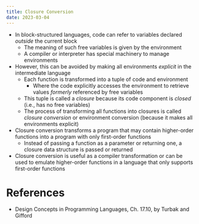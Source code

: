 ```yaml
---
title: Closure Conversion
date: 2023-03-04
---
```


- In block-structured languages, code can refer to variables declared _outside_
  the current block
  - The meaning of such free variables is given by the environment
  - A compiler or interpreter has special machinery to manage environments
- However, this can be avoided by making all environments _explicit_ in the
  intermediate language
  - Each function is transformed into a tuple of code and environment
    - Where the code explicitly accesses the environment to retrieve values
      _formerly_ referenced by free variables
  - This tuple is called a _closure_ because its code component is _closed_
    (i.e., has no free variables)
  - The process of transforming all functions into closures is called _closure conversion_
    or environment conversion (because it makes all environments explicit)
- Closure conversion transforms a program that may contain higher-order functions
  into a program with only first-order functions
  - Instead of passing a function as a parameter or returning one, a closure
    data structure is passed or returned
- Closure conversion is useful as a compiler transformation or can be used to
  emulate higher-order functions in a language that only supports first-order functions

# References

- Design Concepts in Programming Languages, Ch. 17.10, by Turbak and Gifford
